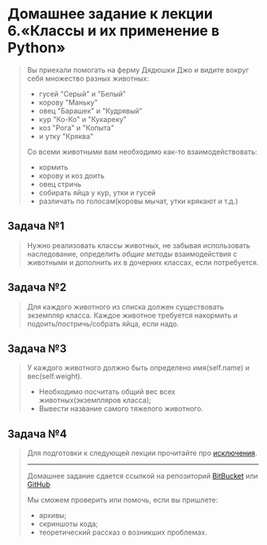 # Домашнее задание к лекции 6.«Классы и их применение в Python»
>
>Вы приехали помогать на ферму Дядюшки Джо и видите вокруг себя множество разных животных:
>* гусей "Серый" и "Белый"
>* корову "Маньку"
>* овец "Барашек" и "Кудрявый"
>* кур "Ко-Ко" и "Кукареку"
>* коз "Рога" и "Копыта"
>* и утку "Кряква"
>
>Со всеми животными вам необходимо как-то взаимодействовать:
>* кормить
>* корову и коз доить
>* овец стричь
>* собирать яйца у кур, утки и гусей
>* различать по голосам(коровы мычат, утки крякают и т.д.)
>
## Задача №1
>Нужно реализовать классы животных, не забывая использовать наследование, определить *общие методы* взаимодействия с животными и дополнить их в дочерних классах, если потребуется.
>
## Задача №2
>Для каждого животного из списка должен существовать экземпляр класса.
>Каждое животное требуется накормить и подоить/постричь/собрать яйца, если надо.
>
## Задача №3
>У каждого животного должно быть определено имя(self.name) и вес(self.weight). 
>- Необходимо посчитать общий вес всех животных(экземпляров класса);
>- Вывести название самого тяжелого животного.
>
## Задача №4
>Для подготовки к следующей лекции прочитайте про [исключения](https://pythonworld.ru/tipy-dannyx-v-python/isklyucheniya-v-python-konstrukciya-try-except-dlya-obrabotki-isklyuchenij.html).
>
>
>---
>Домашнее задание сдается ссылкой на репозиторий [BitBucket](https://bitbucket.org/) или [GitHub](https://github.com/)
>
>Мы сможем проверить или помочь, если вы пришлете:
>* архивы;
>* скриншоты кода;
>* теоретический рассказ о возникших проблемах.